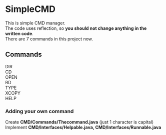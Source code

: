# SimpleCMD
This is simple CMD manager.   
The code uses reflection, so <strong>you should not change anything in the written code</strong>.  
There are 7 commands in this project now. 

## Commands
DIR  
CD  
OPEN  
RD  
TYPE  
XCOPY  
HELP  

### Adding your own command
Create      <strong>CMD/Commands/Thecommand.java</strong> (just 1 character is capital)   
Implement   <strong>CMD/Interfaces/Helpable.java, CMD/Interfaces/Runnable.java</strong>
